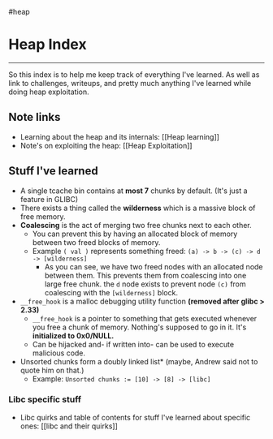 #heap 

# Heap Index
---
So this index is to help me keep track of everything I've learned. As well as link to challenges, writeups, and pretty much anything I've learned while doing heap exploitation.

## Note links
- Learning about the heap and its internals: [[Heap learning]]
- Note's on exploiting the heap: [[Heap Exploitation]]

## Stuff I've learned
- A single tcache bin contains at **most 7** chunks by default. (It's just a feature in GLIBC)
- There exists a thing called the **wilderness** which is a massive block of free memory.
- **Coalescing** is the act of merging two free chunks next to each other.
	- You can prevent this by having an allocated block of memory between two freed blocks of memory.
	- Example `( val )` represents something freed: `(a) -> b -> (c) -> d -> [wilderness]`
		-  As you can see, we have two freed nodes with an allocated node between them. This prevents them from coalescing into one large free chunk. the ` d ` node exists to prevent node `(c)` from coalescing with the `[wilderness]` block.
- `__free_hook` is a malloc debugging utility function **(removed after glibc > 2.33)** 
	- `__free_hook` is a pointer to something that gets executed whenever you free a chunk of memory. Nothing's supposed to go in it. It's **initialized to 0x0/NULL.**
	- Can be hijacked and- if written into- can be used to execute malicious code. 
- Unsorted chunks form a doubly linked list* (maybe, Andrew said not to quote him on that.)
	- Example: `Unsorted chunks := [10] -> [8] -> [libc]` 

### Libc specific stuff
- Libc quirks and table of contents for stuff I've learned about specific ones: [[libc and their quirks]]